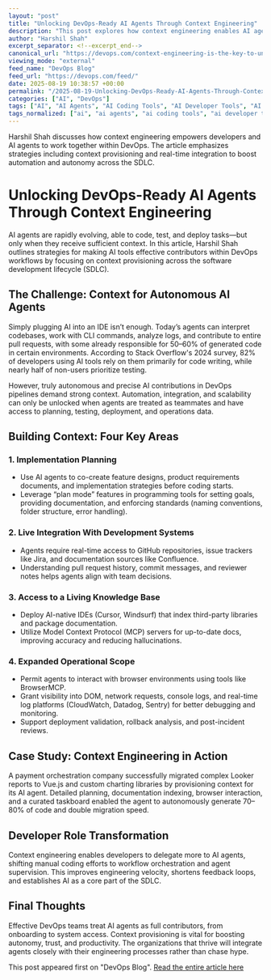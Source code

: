```yaml
---
layout: "post"
title: "Unlocking DevOps-Ready AI Agents Through Context Engineering"
description: "This post explores how context engineering enables AI agents to code, test, and deploy effectively across the full software development lifecycle (SDLC) in DevOps workflows. It details strategies to equip AI tools with the proper context for autonomous operation while highlighting the evolving role of developers who supervise and orchestrate intelligent agents. Key topics include implementation planning, live system integration, knowledge base management, operational visibility, and developer workflow shifts in next-generation AI-driven DevOps."
author: "Harshil Shah"
excerpt_separator: <!--excerpt_end-->
canonical_url: "https://devops.com/context-engineering-is-the-key-to-unlocking-ai-agents-in-devops/?utm_source=rss&utm_medium=rss&utm_campaign=context-engineering-is-the-key-to-unlocking-ai-agents-in-devops"
viewing_mode: "external"
feed_name: "DevOps Blog"
feed_url: "https://devops.com/feed/"
date: 2025-08-19 10:38:57 +00:00
permalink: "/2025-08-19-Unlocking-DevOps-Ready-AI-Agents-Through-Context-Engineering.html"
categories: ["AI", "DevOps"]
tags: ["AI", "AI Agents", "AI Coding Tools", "AI Developer Tools", "AI Driven DevOps", "AI IDEs", "AI in DevOps", "AI Powered Development", "AI Software Development", "AI Workflows", "Autonomous Agents", "BrowserMCP", "Business Of DevOps", "CloudWatch", "Confluence", "Context Engineering", "Context Provisioning", "Contributed Content", "Cursor IDE", "Datadog", "Development Workflows", "DevOps", "DevOps Automation", "GitHub Integration", "Implementation Planning", "Intelligent Agents", "Jira", "MCP", "MCP Protocol", "MCP Servers", "Posts", "SDLC AI", "Sentry", "Social Facebook", "Social LinkedIn", "Social X", "Software Development Lifecycle", "Stack Overflow AI Survey", "Windsurf IDE"]
tags_normalized: ["ai", "ai agents", "ai coding tools", "ai developer tools", "ai driven devops", "ai ides", "ai in devops", "ai powered development", "ai software development", "ai workflows", "autonomous agents", "browsermcp", "business of devops", "cloudwatch", "confluence", "context engineering", "context provisioning", "contributed content", "cursor ide", "datadog", "development workflows", "devops", "devops automation", "github integration", "implementation planning", "intelligent agents", "jira", "mcp", "mcp protocol", "mcp servers", "posts", "sdlc ai", "sentry", "social facebook", "social linkedin", "social x", "software development lifecycle", "stack overflow ai survey", "windsurf ide"]
---
```


Harshil Shah discusses how context engineering empowers developers and AI agents to work together within DevOps. The article emphasizes strategies including context provisioning and real-time integration to boost automation and autonomy across the SDLC.<!--excerpt_end-->

# Unlocking DevOps-Ready AI Agents Through Context Engineering

AI agents are rapidly evolving, able to code, test, and deploy tasks—but only when they receive sufficient context. In this article, Harshil Shah outlines strategies for making AI tools effective contributors within DevOps workflows by focusing on context provisioning across the software development lifecycle (SDLC).

## The Challenge: Context for Autonomous AI Agents

Simply plugging AI into an IDE isn’t enough. Today’s agents can interpret codebases, work with CLI commands, analyze logs, and contribute to entire pull requests, with some already responsible for 50–60% of generated code in certain environments. According to Stack Overflow's 2024 survey, 82% of developers using AI tools rely on them primarily for code writing, while nearly half of non-users prioritize testing.

However, truly autonomous and precise AI contributions in DevOps pipelines demand strong context. Automation, integration, and scalability can only be unlocked when agents are treated as teammates and have access to planning, testing, deployment, and operations data.

## Building Context: Four Key Areas

### 1. Implementation Planning

- Use AI agents to co-create feature designs, product requirements documents, and implementation strategies before coding starts.
- Leverage “plan mode” features in programming tools for setting goals, providing documentation, and enforcing standards (naming conventions, folder structure, error handling).

### 2. Live Integration With Development Systems

- Agents require real-time access to GitHub repositories, issue trackers like Jira, and documentation sources like Confluence.
- Understanding pull request history, commit messages, and reviewer notes helps agents align with team decisions.

### 3. Access to a Living Knowledge Base

- Deploy AI-native IDEs (Cursor, Windsurf) that index third-party libraries and package documentation.
- Utilize Model Context Protocol (MCP) servers for up-to-date docs, improving accuracy and reducing hallucinations.

### 4. Expanded Operational Scope

- Permit agents to interact with browser environments using tools like BrowserMCP.
- Grant visibility into DOM, network requests, console logs, and real-time log platforms (CloudWatch, Datadog, Sentry) for better debugging and monitoring.
- Support deployment validation, rollback analysis, and post-incident reviews.

## Case Study: Context Engineering in Action

A payment orchestration company successfully migrated complex Looker reports to Vue.js and custom charting libraries by provisioning context for its AI agent. Detailed planning, documentation indexing, browser interaction, and a curated taskboard enabled the agent to autonomously generate 70–80% of code and double migration speed.

## Developer Role Transformation

Context engineering enables developers to delegate more to AI agents, shifting manual coding efforts to workflow orchestration and agent supervision. This improves engineering velocity, shortens feedback loops, and establishes AI as a core part of the SDLC.

## Final Thoughts

Effective DevOps teams treat AI agents as full contributors, from onboarding to system access. Context provisioning is vital for boosting autonomy, trust, and productivity. The organizations that thrive will integrate agents closely with their engineering processes rather than chase hype.

This post appeared first on "DevOps Blog". [Read the entire article here](https://devops.com/context-engineering-is-the-key-to-unlocking-ai-agents-in-devops/?utm_source=rss&utm_medium=rss&utm_campaign=context-engineering-is-the-key-to-unlocking-ai-agents-in-devops)
